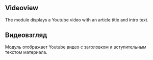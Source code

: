 ## Videoview
The module displays a Youtube video with an article title and intro text.

## Видеовзгляд 
Модуль отображает Youtube видео с заголовком и вступительным текстом материала.
